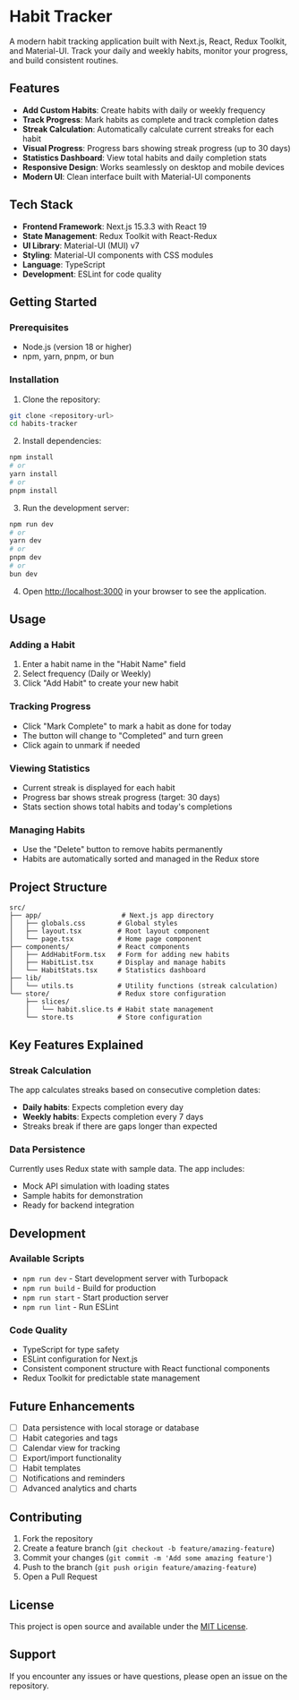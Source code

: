 # Habit Tracker

A modern habit tracking application built with Next.js, React, Redux Toolkit, and Material-UI. Track your daily and weekly habits, monitor your progress, and build consistent routines.

## Features

- **Add Custom Habits**: Create habits with daily or weekly frequency
- **Track Progress**: Mark habits as complete and track completion dates
- **Streak Calculation**: Automatically calculate current streaks for each habit
- **Visual Progress**: Progress bars showing streak progress (up to 30 days)
- **Statistics Dashboard**: View total habits and daily completion stats
- **Responsive Design**: Works seamlessly on desktop and mobile devices
- **Modern UI**: Clean interface built with Material-UI components

## Tech Stack

- **Frontend Framework**: Next.js 15.3.3 with React 19
- **State Management**: Redux Toolkit with React-Redux
- **UI Library**: Material-UI (MUI) v7
- **Styling**: Material-UI components with CSS modules
- **Language**: TypeScript
- **Development**: ESLint for code quality

## Getting Started

### Prerequisites

- Node.js (version 18 or higher)
- npm, yarn, pnpm, or bun

### Installation

1. Clone the repository:

```bash
git clone <repository-url>
cd habits-tracker
```

2. Install dependencies:

```bash
npm install
# or
yarn install
# or
pnpm install
```

3. Run the development server:

```bash
npm run dev
# or
yarn dev
# or
pnpm dev
# or
bun dev
```

4. Open [http://localhost:3000](http://localhost:3000) in your browser to see the application.

## Usage

### Adding a Habit

1. Enter a habit name in the "Habit Name" field
2. Select frequency (Daily or Weekly)
3. Click "Add Habit" to create your new habit

### Tracking Progress

- Click "Mark Complete" to mark a habit as done for today
- The button will change to "Completed" and turn green
- Click again to unmark if needed

### Viewing Statistics

- Current streak is displayed for each habit
- Progress bar shows streak progress (target: 30 days)
- Stats section shows total habits and today's completions

### Managing Habits

- Use the "Delete" button to remove habits permanently
- Habits are automatically sorted and managed in the Redux store

## Project Structure

```
src/
├── app/                    # Next.js app directory
│   ├── globals.css        # Global styles
│   ├── layout.tsx         # Root layout component
│   └── page.tsx           # Home page component
├── components/            # React components
│   ├── AddHabitForm.tsx   # Form for adding new habits
│   ├── HabitList.tsx      # Display and manage habits
│   └── HabitStats.tsx     # Statistics dashboard
├── lib/
│   └── utils.ts           # Utility functions (streak calculation)
└── store/                 # Redux store configuration
    ├── slices/
    │   └── habit.slice.ts # Habit state management
    └── store.ts           # Store configuration
```

## Key Features Explained

### Streak Calculation

The app calculates streaks based on consecutive completion dates:

- **Daily habits**: Expects completion every day
- **Weekly habits**: Expects completion every 7 days
- Streaks break if there are gaps longer than expected

### Data Persistence

Currently uses Redux state with sample data. The app includes:

- Mock API simulation with loading states
- Sample habits for demonstration
- Ready for backend integration

## Development

### Available Scripts

- `npm run dev` - Start development server with Turbopack
- `npm run build` - Build for production
- `npm run start` - Start production server
- `npm run lint` - Run ESLint

### Code Quality

- TypeScript for type safety
- ESLint configuration for Next.js
- Consistent component structure with React functional components
- Redux Toolkit for predictable state management

## Future Enhancements

- [ ] Data persistence with local storage or database
- [ ] Habit categories and tags
- [ ] Calendar view for tracking
- [ ] Export/import functionality
- [ ] Habit templates
- [ ] Notifications and reminders
- [ ] Advanced analytics and charts

## Contributing

1. Fork the repository
2. Create a feature branch (`git checkout -b feature/amazing-feature`)
3. Commit your changes (`git commit -m 'Add some amazing feature'`)
4. Push to the branch (`git push origin feature/amazing-feature`)
5. Open a Pull Request

## License

This project is open source and available under the [MIT License](LICENSE).

## Support

If you encounter any issues or have questions, please open an issue on the repository.
